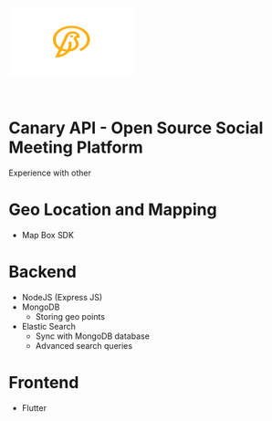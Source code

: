 
<img src="./assets/logo.png" height=120 width = 220 style="border-radius:4%; margin-bottom:2rem;">
    <h1>Canary API - Open Source Social Meeting Platform</h2>
</img>

<p>Experience with other</p>

# Geo Location and Mapping
* Map Box SDK

# Backend
* NodeJS (Express JS)
* MongoDB
    * Storing geo points
* Elastic Search
    * Sync with MongoDB database
    * Advanced search queries

# Frontend
* Flutter
